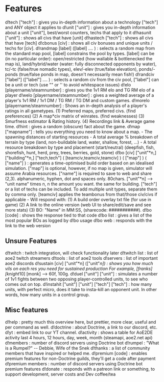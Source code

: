 # Features

d!tech ["tech"] : gives you in-depth information about a technology ["tech"] and ANY object it applies to
d!unit ["unit"] : gives you in-depth information about a unit ["unit"], best/worst counters, techs that apply to it
d!hasunit ["unit"] : shows all civs that have [unit]
d!hastech ["tech"] : shows all civs that have [tech]
d!cbonus [civ] : shows all civ bonuses and unique units / techs for [civ].
d!randmap [label] ([label] .... ) : selects a random map from the standard map pool, [label] constrains the pool by types.
                                    [label] can be (in no particular order):
                                        open/restricted (how wallable & bottlenecked the map is),
                                        land/hybrid/water (water: fully disconnected opponents by water),
                                        tc/-tc (false/true nomadic types),
                                        elev/-elev (true/false elevation),
                                        ponds/-ponds (true/false ponds in map, doesn't necessarily mean fish!)
d!randciv ["label"] (["label"] .... ) : selects a random civ from the civ pool,
                                    ["label"] can be a unit or tech (use "" or '' to avoid whitespace issues)
d!elo [playername/steamnumber] : gives you the 1v1 RM elo and TG RM elo of a player
d!welo [playername/steamnumber] : gives a weighted average of a player's 1v1 RM / 1v1 DM / TG RM / TG DM and custom games.
d!morelo [playername/steamnumber] : Shows an in-depth analysis of a player's ratings in all gametypes.
                                     (1) Preferred maps, preferred civs. (find preferences)
                                     (2) A map*civ matrix of winrates. (find weaknesses)
                                     (3) Smurfness estimator & Rating history.
                                     (4) Recordings link & Average game time.
d!hint : gives a random (obscure) fact about the game.
d!map ["mapname"] : tells you everything you need to know about a map.
                    - The spawning distances of starting resources
                    - A total average % breakdown of terrain by type (land, non-buildable land, water, shallow, forest, ...)
                    - A total resource breakdown by type and placement
                                   (start/neutral)
                                   (deepfish, fish, shorefish, hunt, herd, prey, trees, berries, gold, stone)
d!bo [civ] ["unit"*n,] ["building"*n,] ["tech,tech"] ( [teamciv,teamciv,teamciv] ) ( ["map"] ) ( ["name"] ) :
                                   generates a time-optimised build order based
                                   on an idealised simulation.
                                   ["map"] is optional, however, if no map is given, simulator will assume Arabia resources.
                                   ["name"] is required to save to web and share (2,3). alphanumeric, hyphen, dot and spaces only. 80chars.
                                   ["unit"*n] --> "unit name" times n, n the amount you want.
                                   the same for building. ["tech"] or a list of techs can be included.
                                   To add multiple unit types, separate them by comma only.
                                   [teamciv] applies the teambonus from that/those civ/civs if applicable
                     - Will respond with:
                             (1) A build order overlay txt file (for use in game)
                             (2) A link to the online version (web UI to share/edit/save and see more stats)
                             (3) BO: "Name" in MM:SS, (sharecode: ###########).
d!bo [code] : shows the response tied to that code
d!bo list : gives a list of the most popular BOs as logged by d!bo usage
d!bo web : responds with the link to the web version

## Unsure Features
d!twitch : twitch integration, will check functionality later
d!twitch list : list of aoe2 twitch streamers
d!tools : list of aoe2 tools
d!servers : list of important aoe2 discords
d!sustain [civ] ["unit"*n] (["unit"*n]) : shows you how much vils on each res you need for sustained production
                                          For example, [franks] [knight*10] [monk] --> 60f, 100g.
d!duel ["unit"] ["unit"] : simulates a number of 1v1 fights between two opposing player-controlled units, to see who comes out on top.
d!instahit ["unit"] ["unit"] ["tech"] ["tech"] : how many units, with perfect micro, does it take to insta-kill an opponent unit.
                                                 In other words, how many units in a control group.

## Misc features
d!help : pretty much this overview here, but prettier, more clear, useful and per command as well.
d!doctrine : about Doctrine, a link to our discord, etc.
d!yt : embed link to our YT channel.
d!activity : shows a table for AoE2DE activity last 4 hours, 12 hours, day, week, month (steamapi, aoe2.net api)
d!members : number of discord servers using Doctrine bot
d!rumpel : "What is a Rumpel?" -- Debbie, Wife of the Snek
d!thanks : a list of community members that have inspired or helped me.
d!premium [code] : enables premium features for non-Doctrine guilds, they'll get a code after payment
d!premium members : number of discord servers using Doctrine bot premium features
d!donate : responds with a patreon link or something, to support development, server costs and Dev coffee/tea
